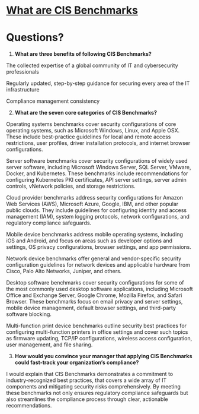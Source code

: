 # [What are CIS Benchmarks](https://www.ibm.com/topics/cis-benchmarks)

# Questions?

1. **What are three benefits of following CIS Benchmarks?**

The collected expertise of a global community of IT and cybersecurity professionals

Regularly updated, step-by-step guidance for securing every area of the IT infrastructure

Compliance management consistency


2. **What are the seven core categories of CIS Benchmarks?**

Operating systems benchmarks cover security configurations of core operating systems, such as Microsoft Windows, Linux, and Apple OSX. These include best-practice guidelines for local and remote access restrictions, user profiles, driver installation protocols, and internet browser configurations.

Server software benchmarks cover security configurations of widely used server software, including Microsoft Windows Server, SQL Server, VMware, Docker, and Kubernetes. These benchmarks include recommendations for configuring Kubernetes PKI certificates, API server settings, server admin controls, vNetwork policies, and storage restrictions.

Cloud provider benchmarks address security configurations for Amazon Web Services (AWS), Microsoft Azure, Google, IBM, and other popular public clouds. They include guidelines for configuring identity and access management (IAM), system logging protocols, network configurations, and regulatory compliance safeguards.

Mobile device benchmarks address mobile operating systems, including iOS and Android, and focus on areas such as developer options and settings, OS privacy configurations, browser settings, and app permissions.

Network device benchmarks offer general and vendor-specific security configuration guidelines for network devices and applicable hardware from Cisco, Palo Alto Networks, Juniper, and others.

Desktop software benchmarks cover security configurations for some of the most commonly used desktop software applications, including Microsoft Office and Exchange Server, Google Chrome, Mozilla Firefox, and Safari Browser. These benchmarks focus on email privacy and server settings, mobile device management, default browser settings, and third-party software blocking.

Multi-function print device benchmarks outline security best practices for configuring multi-function printers in office settings and cover such topics as firmware updating, TCP/IP configurations, wireless access configuration, user management, and file sharing.

3. **How would you convince your manager that applying CIS Benchmarks could fast-track your organization’s compliance?**


I would explain that CIS Benchmarks demonstrates a commitment to industry-recognized best practices, that covers a wide array of IT components and mitigating security risks comprehensively. By meeting these benchmarks not only ensures regulatory compliance safeguards but also streamlines the compliance process through clear, actionable recommendations.





 